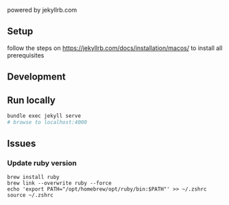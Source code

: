 powered by jekyllrb.com

## Setup

follow the steps on https://jekyllrb.com/docs/installation/macos/ to install all prerequisites

## Development


## Run locally

```sh
bundle exec jekyll serve
# browse to localhost:4000
```

## Issues

### Update ruby version

```
brew install ruby
brew link --overwrite ruby --force
echo 'export PATH="/opt/homebrew/opt/ruby/bin:$PATH"' >> ~/.zshrc
source ~/.zshrc
```